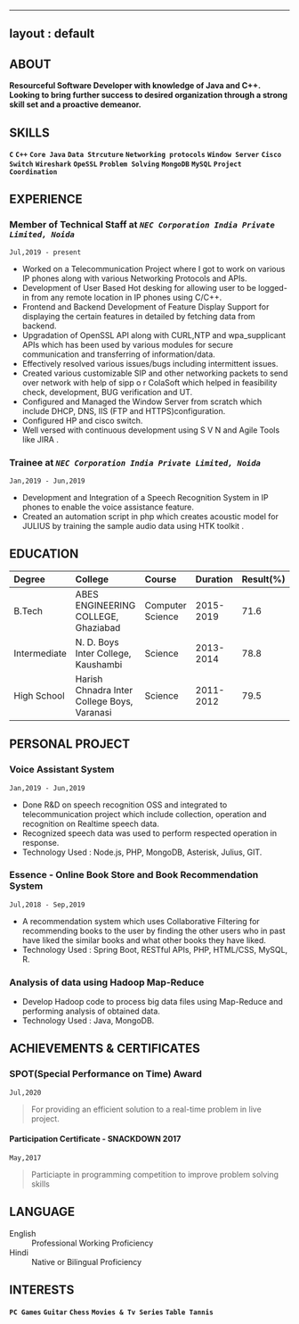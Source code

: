 
---
layout : default
---

## ABOUT 
**Resourceful Software Developer with knowledge of Java and C++. Looking to bring further success to desired organization through a strong skill set
and a proactive demeanor.**

## SKILLS
**`C`** **`C++`** **`Core Java`** **`Data Strcuture`** **`Networking protocols`** **`Window Server`** **`Cisco Switch`** **`Wireshark`** **`OpeSSL`** **`Problem Solving`** **`MongoDB`** **`MySQL`** **`Project Coordination`**

## EXPERIENCE
### Member of Technical Staff at *`NEC Corporation India Private Limited, Noida`* 
`Jul,2019 - present`
    
 - Worked on a Telecommunication Project where I got to work on
various IP phones along with various Networking Protocols and
APIs.
 - Development of User Based Hot desking for allowing user to be
logged-in from any remote location in IP phones using C/C++.
 - Frontend and Backend Development of Feature Display Support
for displaying the certain features in detailed by fetching data from
backend.
 - Upgradation of OpenSSL API along with CURL,NTP and
wpa_supplicant APIs which has been used by various modules for
secure communication and transferring of information/data.
 - Effectively resolved various issues/bugs including intermittent
issues.
 - Created various customizable SIP and other networking packets to
send over network with help of sipp o r ColaSoft which helped in
feasibility check, development, BUG verification and UT.
 - Configured and Managed the Window Server from scratch which
include DHCP, DNS, IIS (FTP and HTTPS)configuration.
 - Configured HP and cisco switch.
 - Well versed with continuous development using S V N and Agile
Tools like JIRA .

### Trainee at *`NEC Corporation India Private Limited, Noida`*
`Jan,2019 - Jun,2019`
 - Development and Integration of a Speech Recognition System in IP
phones to enable the voice assistance feature.
 - Created an automation script in php which creates acoustic model
for JULIUS by training the sample audio data using HTK toolkit .

## EDUCATION
| Degree        | College                                       | Course            | Duration      | Result(%) |
|:--------------|:----------------------------------------------|:------------------|:------------- |:----------|
|B.Tech         | ABES ENGINEERING COLLEGE, Ghaziabad           | Computer Science  | 2015-2019     | 71.6      |
|Intermediate   | N. D. Boys Inter College, Kaushambi           | Science           | 2013-2014     | 78.8      |
|High School    | Harish Chnadra Inter College Boys, Varanasi   | Science           | 2011-2012     | 79.5      |

## PERSONAL PROJECT
### Voice Assistant System
`Jan,2019 - Jun,2019`
 - Done R&D on speech recognition OSS and integrated to telecommunication
project which include collection, operation and recognition on Realtime
speech data.
 - Recognized speech data was used to perform respected operation in
response.
 - Technology Used : Node.js, PHP, MongoDB, Asterisk, Julius, GIT.

### Essence - Online Book Store and Book Recommendation System
`Jul,2018 - Sep,2019`
 - A recommendation system which uses Collaborative Filtering for
recommending books to the user by finding the other users who in past
have liked the similar books and what other books they have liked.
 - Technology Used : Spring Boot, RESTful APIs, PHP, HTML/CSS, MySQL, R.

### Analysis of data using Hadoop Map-Reduce
 - Develop Hadoop code to process big data files using Map-Reduce and
performing analysis of obtained data.
 - Technology Used : Java, MongoDB.
 
## ACHIEVEMENTS & CERTIFICATES
### SPOT(Special Performance on Time) Award
`Jul,2020`
> For providing an efficient solution to a real-time problem in live project.

#### Participation Certificate - SNACKDOWN 2017
`May,2017`
> Particiapte in programming competition to improve problem solving skills

## LANGUAGE
<dl>
<dt>English</dt>
<dd>Professional Working Proficiency</dd>
<dt>Hindi</dt>
<dd>Native or Bilingual Proficiency</dd>
</dl>

## INTERESTS
**`PC Games`** **`Guitar`** **`Chess`** **`Movies & Tv Series`** **`Table Tannis`**

